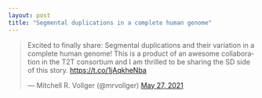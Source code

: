 ```yaml
---
layout: post
title: "Segmental duplications in a complete human genome"
---
```


<blockquote class="twitter-tweet"><p lang="en" dir="ltr">Excited to finally share: Segmental duplications and their variation in a complete human genome! This is a product of an awesome collaboration in the T2T consortium and I am thrilled to be sharing the SD side of this story. <a href="https://t.co/1jAqkheNba">https://t.co/1jAqkheNba</a></p>&mdash; Mitchell R. Vollger (@mrvollger) <a href="https://twitter.com/mrvollger/status/1397879103529787395?ref_src=twsrc%5Etfw">May 27, 2021</a></blockquote> <script async src="https://platform.twitter.com/widgets.js" charset="utf-8"></script>

